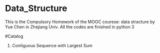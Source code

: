 # Data_Structure
This is the Compulsory Homework of the MOOC courese: data stracture by Yue Chen in Zhejiang Univ.
All the codes are finished in python 3

#Catalog
1. Contiguous Sequence with Largest Sum
